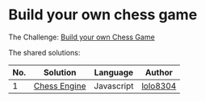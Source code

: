 # Build your own chess game

The Challenge: [Build your own Chess Game](https://codingchallenges.fyi/challenges/challenge-chess)

The shared solutions:

| No. | Solution                                                       | Language | Author                                              |
|-----|----------------------------------------------------------------|----------|-----------------------------------------------------|
| 1   | [Chess Engine](https://github.com/lolo8304/chess-coding-challenge) | Javascript   | [lolo8304](https://github.com/lolo8304) |


 
